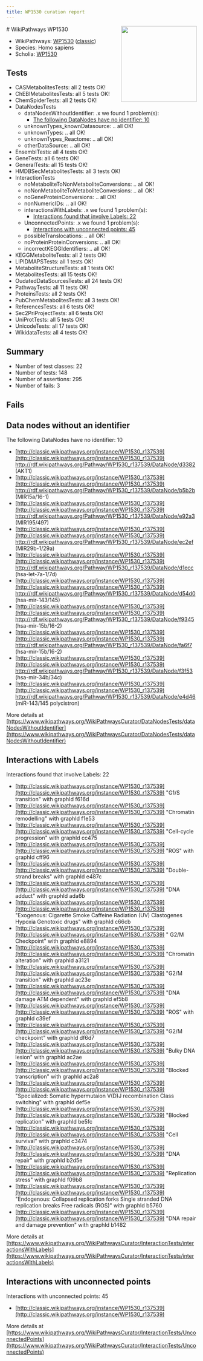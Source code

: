 ```yaml
---
title: WP1530 curation report
---
```


<img style="float: right; width: 200px" src="https://upload.wikimedia.org/wikipedia/commons/thumb/8/83/Wplogo_with_text_500.png/640px-Wplogo_with_text_500.png" />
# WikiPathways WP1530

* WikiPathways: [WP1530](https://wikipathways.org/pathways/WP1530) ([classic](https://classic.wikipathways.org/instance/WP1530))
* Species: Homo sapiens
* Scholia: [WP1530](https://scholia.toolforge.org/wikipathways/WP1530)
## Tests
* CASMetabolitesTests: all 2 tests OK!
* ChEBIMetabolitesTests: all 5 tests OK!
* ChemSpiderTests: all 2 tests OK!
* DataNodesTests
    * dataNodesWithoutIdentifier: .x we found 1 problem(s):
        * [The following DataNodes have no identifier: 10](#8792c490)
    * unknownTypes_knownDatasource: .. all OK!
    * unknownTypes: .. all OK!
    * unknownTypes_Reactome: .. all OK!
    * otherDataSource: .. all OK!
* EnsemblTests: all 4 tests OK!
* GeneTests: all 6 tests OK!
* GeneralTests: all 15 tests OK!
* HMDBSecMetabolitesTests: all 3 tests OK!
* InteractionTests
    * noMetaboliteToNonMetaboliteConversions: .. all OK!
    * noNonMetaboliteToMetaboliteConversions: .. all OK!
    * noGeneProteinConversions: .. all OK!
    * nonNumericIDs: .. all OK!
    * interactionsWithLabels: .x we found 1 problem(s):
        * [Interactions found that involve Labels: 22](#fe97a8d9)
    * UnconnectedPoints: .x we found 1 problem(s):
        * [Interactions with unconnected points: 45](#7f1d40d9)
    * possibleTranslocations: .. all OK!
    * noProteinProteinConversions: .. all OK!
    * incorrectKEGGIdentifiers: .. all OK!
* KEGGMetaboliteTests: all 2 tests OK!
* LIPIDMAPSTests: all 1 tests OK!
* MetaboliteStructureTests: all 1 tests OK!
* MetabolitesTests: all 15 tests OK!
* OudatedDataSourcesTests: all 24 tests OK!
* PathwayTests: all 11 tests OK!
* ProteinsTests: all 2 tests OK!
* PubChemMetabolitesTests: all 3 tests OK!
* ReferencesTests: all 6 tests OK!
* Sec2PriProjectTests: all 6 tests OK!
* UniProtTests: all 5 tests OK!
* UnicodeTests: all 17 tests OK!
* WikidataTests: all 4 tests OK!


## Summary

* Number of test classes: 22
* Number of tests: 148
* Number of assertions: 295
* Number of fails: 3

## Fails

<a name="8792c490" />

## Data nodes without an identifier

The following DataNodes have no identifier: 10

* [http://classic.wikipathways.org/instance/WP1530_r137539](http://classic.wikipathways.org/instance/WP1530_r137539) http://rdf.wikipathways.org/Pathway/WP1530_r137539/DataNode/d3382 (AKT1)
* [http://classic.wikipathways.org/instance/WP1530_r137539](http://classic.wikipathways.org/instance/WP1530_r137539) http://rdf.wikipathways.org/Pathway/WP1530_r137539/DataNode/b5b2b (MIR15a/16-1)
* [http://classic.wikipathways.org/instance/WP1530_r137539](http://classic.wikipathways.org/instance/WP1530_r137539) http://rdf.wikipathways.org/Pathway/WP1530_r137539/DataNode/e92a3 (MIR195/497)
* [http://classic.wikipathways.org/instance/WP1530_r137539](http://classic.wikipathways.org/instance/WP1530_r137539) http://rdf.wikipathways.org/Pathway/WP1530_r137539/DataNode/ec2ef (MIR29b-1/29a)
* [http://classic.wikipathways.org/instance/WP1530_r137539](http://classic.wikipathways.org/instance/WP1530_r137539) http://rdf.wikipathways.org/Pathway/WP1530_r137539/DataNode/d1ecc (hsa-let-7a-1/7d)
* [http://classic.wikipathways.org/instance/WP1530_r137539](http://classic.wikipathways.org/instance/WP1530_r137539) http://rdf.wikipathways.org/Pathway/WP1530_r137539/DataNode/d54d0 (hsa-mir-143/145)
* [http://classic.wikipathways.org/instance/WP1530_r137539](http://classic.wikipathways.org/instance/WP1530_r137539) http://rdf.wikipathways.org/Pathway/WP1530_r137539/DataNode/f9345 (hsa-mir-15b/16-2)
* [http://classic.wikipathways.org/instance/WP1530_r137539](http://classic.wikipathways.org/instance/WP1530_r137539) http://rdf.wikipathways.org/Pathway/WP1530_r137539/DataNode/fa6f7 (hsa-mir-15b/16-2)
* [http://classic.wikipathways.org/instance/WP1530_r137539](http://classic.wikipathways.org/instance/WP1530_r137539) http://rdf.wikipathways.org/Pathway/WP1530_r137539/DataNode/f3f53 (hsa-mir-34b/34c)
* [http://classic.wikipathways.org/instance/WP1530_r137539](http://classic.wikipathways.org/instance/WP1530_r137539) http://rdf.wikipathways.org/Pathway/WP1530_r137539/DataNode/e4d46 (miR-143/145 polycistron)


More details at [https://www.wikipathways.org/WikiPathwaysCurator/DataNodesTests/dataNodesWithoutIdentifier](https://www.wikipathways.org/WikiPathwaysCurator/DataNodesTests/dataNodesWithoutIdentifier)

<a name="fe97a8d9" />

## Interactions with Labels

Interactions found that involve Labels: 22

* [http://classic.wikipathways.org/instance/WP1530_r137539](http://classic.wikipathways.org/instance/WP1530_r137539) "G1/S transition" with graphId f616d
* [http://classic.wikipathways.org/instance/WP1530_r137539](http://classic.wikipathways.org/instance/WP1530_r137539) "Chromatin remodelling" with graphId f1e53
* [http://classic.wikipathways.org/instance/WP1530_r137539](http://classic.wikipathways.org/instance/WP1530_r137539) "Cell-cycle progression" with graphId cc475
* [http://classic.wikipathways.org/instance/WP1530_r137539](http://classic.wikipathways.org/instance/WP1530_r137539) "ROS" with graphId cff96
* [http://classic.wikipathways.org/instance/WP1530_r137539](http://classic.wikipathways.org/instance/WP1530_r137539) "Double-strand breaks" with graphId e487c
* [http://classic.wikipathways.org/instance/WP1530_r137539](http://classic.wikipathways.org/instance/WP1530_r137539) "DNA adduct" with graphId ada6b
* [http://classic.wikipathways.org/instance/WP1530_r137539](http://classic.wikipathways.org/instance/WP1530_r137539) "Exogenous: Cigarette Smoke Caffeine Radiation (UV) Clastogenes Hypoxia Genotoxic drugs" with graphId c66cb
* [http://classic.wikipathways.org/instance/WP1530_r137539](http://classic.wikipathways.org/instance/WP1530_r137539) " G2/M Checkpoint" with graphId e8894
* [http://classic.wikipathways.org/instance/WP1530_r137539](http://classic.wikipathways.org/instance/WP1530_r137539) "Chromatin alteration" with graphId a3121
* [http://classic.wikipathways.org/instance/WP1530_r137539](http://classic.wikipathways.org/instance/WP1530_r137539) "G2/M transition" with graphId ac23e
* [http://classic.wikipathways.org/instance/WP1530_r137539](http://classic.wikipathways.org/instance/WP1530_r137539) "DNA damage ATM dependent" with graphId ef5b8
* [http://classic.wikipathways.org/instance/WP1530_r137539](http://classic.wikipathways.org/instance/WP1530_r137539) "ROS" with graphId c39ef
* [http://classic.wikipathways.org/instance/WP1530_r137539](http://classic.wikipathways.org/instance/WP1530_r137539) "G2/M checkpoint" with graphId df6d7
* [http://classic.wikipathways.org/instance/WP1530_r137539](http://classic.wikipathways.org/instance/WP1530_r137539) "Bulky DNA lesion" with graphId ac2ae
* [http://classic.wikipathways.org/instance/WP1530_r137539](http://classic.wikipathways.org/instance/WP1530_r137539) "Blocked transcription" with graphId ac2a8
* [http://classic.wikipathways.org/instance/WP1530_r137539](http://classic.wikipathways.org/instance/WP1530_r137539) "Specialized: Somatic hypermutaion V(D)J recombination Class switching" with graphId def5e
* [http://classic.wikipathways.org/instance/WP1530_r137539](http://classic.wikipathways.org/instance/WP1530_r137539) "Blocked replication" with graphId be5fc
* [http://classic.wikipathways.org/instance/WP1530_r137539](http://classic.wikipathways.org/instance/WP1530_r137539) "Cell survival" with graphId c3474
* [http://classic.wikipathways.org/instance/WP1530_r137539](http://classic.wikipathways.org/instance/WP1530_r137539) "DNA repair" with graphId b2d5e
* [http://classic.wikipathways.org/instance/WP1530_r137539](http://classic.wikipathways.org/instance/WP1530_r137539) "Replication stress" with graphId f09b8
* [http://classic.wikipathways.org/instance/WP1530_r137539](http://classic.wikipathways.org/instance/WP1530_r137539) "Endogenous: Collapsed replication forks Single stranded DNA replication breaks Free radicals (ROS)" with graphId b5760
* [http://classic.wikipathways.org/instance/WP1530_r137539](http://classic.wikipathways.org/instance/WP1530_r137539) "DNA repair and  damage prevention" with graphId b1482


More details at [https://www.wikipathways.org/WikiPathwaysCurator/InteractionTests/interactionsWithLabels](https://www.wikipathways.org/WikiPathwaysCurator/InteractionTests/interactionsWithLabels)

<a name="7f1d40d9" />

## Interactions with unconnected points

Interactions with unconnected points: 45

* [http://classic.wikipathways.org/instance/WP1530_r137539](http://classic.wikipathways.org/instance/WP1530_r137539)


More details at [https://www.wikipathways.org/WikiPathwaysCurator/InteractionTests/UnconnectedPoints](https://www.wikipathways.org/WikiPathwaysCurator/InteractionTests/UnconnectedPoints)

